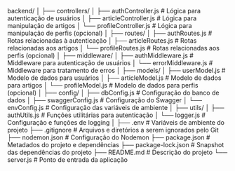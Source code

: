 backend/
│
├── controllers/
│   ├── authController.js        # Lógica para autenticação de usuários
│   ├── articleController.js     # Lógica para manipulação de artigos
│   └── profileController.js     # Lógica para manipulação de perfis (opcional)
│
├── routes/
│   ├── authRoutes.js            # Rotas relacionadas à autenticação
│   ├── articleRoutes.js         # Rotas relacionadas aos artigos
│   └── profileRoutes.js         # Rotas relacionadas aos perfis (opcional)
│
├── middleware/
│   ├── authMiddleware.js        # Middleware para autenticação de usuários
│   └── errorMiddleware.js       # Middleware para tratamento de erros
│
├── models/
│   ├── userModel.js             # Modelo de dados para usuários
│   ├── articleModel.js          # Modelo de dados para artigos
│   └── profileModel.js          # Modelo de dados para perfis (opcional)
│
├── config/
│   ├── dbConfig.js              # Configuração do banco de dados
│   ├── swaggerConfig.js         # Configuração do Swagger
│   └── envConfig.js             # Configuração das variáveis de ambiente
│
├── utils/
│   ├── authUtils.js             # Funções utilitárias para autenticação
│   └── logger.js                # Configuração e funções de logging
│
├── .env                         # Variáveis de ambiente do projeto
├── .gitignore                    # Arquivos e diretórios a serem ignorados pelo Git
├── nodemon.json                 # Configuração do Nodemon
├── package.json                 # Metadados do projeto e dependências
├── package-lock.json            # Snapshot das dependências do projeto
├── README.md                    # Descrição do projeto
└── server.js                    # Ponto de entrada da aplicação
